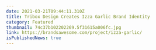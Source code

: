 ```yaml
---
date: 2021-03-21T09:44:11.310Z
title: Tribox Design Creates Izza Garlic Brand Identity
category: Featured
thumbnail: 74c37b102202269.5f31615a006fc.jpg
link: https://brandsawesome.com/project/izza-garlic/
isPublishedNews: true
---
```


